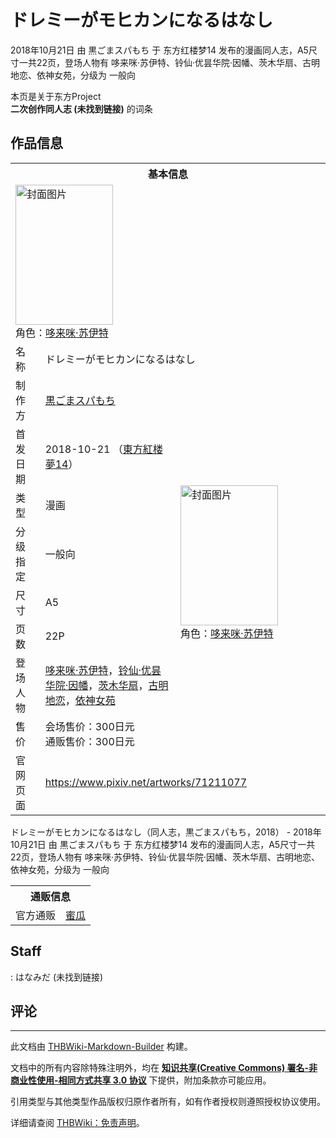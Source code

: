 # ドレミーがモヒカンになるはなし

<!-- source html: G:\repos\THBWiki-Markdown-Builder\THBWikiMarkdown\Temp\main\9\98\ns0%3A%E3%83%89%E3%83%AC%E3%83%9F%E3%83%BC%E3%81%8C%E3%83%A2%E3%83%92%E3%82%AB%E3%83%B3%E3%81%AB%E3%81%AA%E3%82%8B%E3%81%AF%E3%81%AA%E3%81%97.html -->

2018年10月21日 由 黒ごまスパもち 于 东方红楼梦14 发布的漫画同人志，A5尺寸一共22页，登场人物有 哆来咪·苏伊特、铃仙·优昙华院·因幡、茨木华扇、古明地恋、依神女苑，分级为 一般向

本页是关于东方Project  
 **二次创作同人志 (未找到链接)** 的词条
## 作品信息

<table><tbody><tr><th colspan="3">基本信息</th></tr><tr><td class="cover-artwork-mobile" colspan="2"><a href="./文件-ドレミーがモヒカンになるはなし封面.jpg.md" class="image" title="封面图片"><img alt="封面图片" src="https://upload.thwiki.cc/thumb/d/df/%E3%83%89%E3%83%AC%E3%83%9F%E3%83%BC%E3%81%8C%E3%83%A2%E3%83%92%E3%82%AB%E3%83%B3%E3%81%AB%E3%81%AA%E3%82%8B%E3%81%AF%E3%81%AA%E3%81%97%E5%B0%81%E9%9D%A2.jpg/156px-%E3%83%89%E3%83%AC%E3%83%9F%E3%83%BC%E3%81%8C%E3%83%A2%E3%83%92%E3%82%AB%E3%83%B3%E3%81%AB%E3%81%AA%E3%82%8B%E3%81%AF%E3%81%AA%E3%81%97%E5%B0%81%E9%9D%A2.jpg" decoding="async" loading="lazy" width="156" height="224" srcset="https://upload.thwiki.cc/thumb/d/df/%E3%83%89%E3%83%AC%E3%83%9F%E3%83%BC%E3%81%8C%E3%83%A2%E3%83%92%E3%82%AB%E3%83%B3%E3%81%AB%E3%81%AA%E3%82%8B%E3%81%AF%E3%81%AA%E3%81%97%E5%B0%81%E9%9D%A2.jpg/234px-%E3%83%89%E3%83%AC%E3%83%9F%E3%83%BC%E3%81%8C%E3%83%A2%E3%83%92%E3%82%AB%E3%83%B3%E3%81%AB%E3%81%AA%E3%82%8B%E3%81%AF%E3%81%AA%E3%81%97%E5%B0%81%E9%9D%A2.jpg 1.5x, https://upload.thwiki.cc/thumb/d/df/%E3%83%89%E3%83%AC%E3%83%9F%E3%83%BC%E3%81%8C%E3%83%A2%E3%83%92%E3%82%AB%E3%83%B3%E3%81%AB%E3%81%AA%E3%82%8B%E3%81%AF%E3%81%AA%E3%81%97%E5%B0%81%E9%9D%A2.jpg/311px-%E3%83%89%E3%83%AC%E3%83%9F%E3%83%BC%E3%81%8C%E3%83%A2%E3%83%92%E3%82%AB%E3%83%B3%E3%81%AB%E3%81%AA%E3%82%8B%E3%81%AF%E3%81%AA%E3%81%97%E5%B0%81%E9%9D%A2.jpg 2x" data-file-width="313" data-file-height="450"></a><div class="cover-char">角色：<a href="./哆来咪·苏伊特.md" title="哆来咪·苏伊特">哆来咪·苏伊特</a></div></td>
</tr><tr><td class="label">名称</td><td colspan="2"> ドレミーがモヒカンになるはなし </td></tr><tr><td class="label">制作方</td><td><a href="./黒ごまスパもち.md" title="黒ごまスパもち">黒ごまスパもち</a></td><td class="cover-artwork" rowspan="8" style="min-width:224px;"><a href="./文件-ドレミーがモヒカンになるはなし封面.jpg.md" class="image" title="封面图片"><img alt="封面图片" src="https://upload.thwiki.cc/thumb/d/df/%E3%83%89%E3%83%AC%E3%83%9F%E3%83%BC%E3%81%8C%E3%83%A2%E3%83%92%E3%82%AB%E3%83%B3%E3%81%AB%E3%81%AA%E3%82%8B%E3%81%AF%E3%81%AA%E3%81%97%E5%B0%81%E9%9D%A2.jpg/156px-%E3%83%89%E3%83%AC%E3%83%9F%E3%83%BC%E3%81%8C%E3%83%A2%E3%83%92%E3%82%AB%E3%83%B3%E3%81%AB%E3%81%AA%E3%82%8B%E3%81%AF%E3%81%AA%E3%81%97%E5%B0%81%E9%9D%A2.jpg" decoding="async" loading="lazy" width="156" height="224" srcset="https://upload.thwiki.cc/thumb/d/df/%E3%83%89%E3%83%AC%E3%83%9F%E3%83%BC%E3%81%8C%E3%83%A2%E3%83%92%E3%82%AB%E3%83%B3%E3%81%AB%E3%81%AA%E3%82%8B%E3%81%AF%E3%81%AA%E3%81%97%E5%B0%81%E9%9D%A2.jpg/234px-%E3%83%89%E3%83%AC%E3%83%9F%E3%83%BC%E3%81%8C%E3%83%A2%E3%83%92%E3%82%AB%E3%83%B3%E3%81%AB%E3%81%AA%E3%82%8B%E3%81%AF%E3%81%AA%E3%81%97%E5%B0%81%E9%9D%A2.jpg 1.5x, https://upload.thwiki.cc/thumb/d/df/%E3%83%89%E3%83%AC%E3%83%9F%E3%83%BC%E3%81%8C%E3%83%A2%E3%83%92%E3%82%AB%E3%83%B3%E3%81%AB%E3%81%AA%E3%82%8B%E3%81%AF%E3%81%AA%E3%81%97%E5%B0%81%E9%9D%A2.jpg/311px-%E3%83%89%E3%83%AC%E3%83%9F%E3%83%BC%E3%81%8C%E3%83%A2%E3%83%92%E3%82%AB%E3%83%B3%E3%81%AB%E3%81%AA%E3%82%8B%E3%81%AF%E3%81%AA%E3%81%97%E5%B0%81%E9%9D%A2.jpg 2x" data-file-width="313" data-file-height="450"></a><div class="cover-char">角色：<a href="./哆来咪·苏伊特.md" title="哆来咪·苏伊特">哆来咪·苏伊特</a></div></td>
</tr><tr><td class="label">首发日期</td><td>2018-10-21&#160;（<a href="/展会作品列表?e=%E4%B8%9C%E6%96%B9%E7%BA%A2%E6%A5%BC%E6%A2%A6%2314">東方紅楼夢14</a>）</td></tr><tr><td class="label">类型</td><td>漫画</td></tr><tr><td class="label">分级指定</td><td>一般向</td></tr><tr><td class="label">尺寸</td><td>A5</td></tr><tr><td class="label">页数</td><td>22P</td></tr><tr><td class="label">登场人物</td><td><a href="./哆来咪·苏伊特.md" title="哆来咪·苏伊特">哆来咪·苏伊特</a>，<a href="./铃仙·优昙华院·因幡.md" title="铃仙·优昙华院·因幡">铃仙·优昙华院·因幡</a>，<a href="./茨木华扇.md" title="茨木华扇">茨木华扇</a>，<a href="./古明地恋.md" title="古明地恋">古明地恋</a>，<a href="./依神女苑.md" title="依神女苑">依神女苑</a></td></tr><tr><td class="label">售价</td><td>会场售价：300日元<br>通贩售价：300日元</td></tr>
<tr><td class="label">官网页面</td><td colspan="2"><a rel="nofollow" class="external free" href="https://www.pixiv.net/artworks/71211077">https://www.pixiv.net/artworks/71211077</a></td></tr></tbody></table>

ドレミーがモヒカンになるはなし（同人志，黒ごまスパもち，2018） - 2018年10月21日 由 黒ごまスパもち 于 东方红楼梦14 发布的漫画同人志，A5尺寸一共22页，登场人物有 哆来咪·苏伊特、铃仙·优昙华院·因幡、茨木华扇、古明地恋、依神女苑，分级为 一般向

<table><tbody><tr><th colspan="3">通贩信息</th></tr><tr><td class="label">官方通贩</td><td colspan="2"><a rel="nofollow" class="external text" href="https://www.melonbooks.co.jp/detail/detail.php?product_id=419789">蜜瓜</a></td></tr></tbody></table>


## Staff
: はなみだ (未找到链接)

## 评论




---

此文档由 [THBWiki-Markdown-Builder](https://github.com/Delsin-Yu/THBWiki-Markdown-Builder) 构建。

文档中的所有内容除特殊注明外，均在 [**知识共享(Creative Commons) 署名-非商业性使用-相同方式共享 3.0 协议**](https://creativecommons.org/licenses/by-sa/3.0/deed.zh-hans) 下提供，附加条款亦可能应用。

引用类型与其他类型作品版权归原作者所有，如有作者授权则遵照授权协议使用。

详细请查阅 [THBWiki：免责声明](https://thbwiki.cc/THBWiki:%E5%85%8D%E8%B4%A3%E5%A3%B0%E6%98%8E)。

